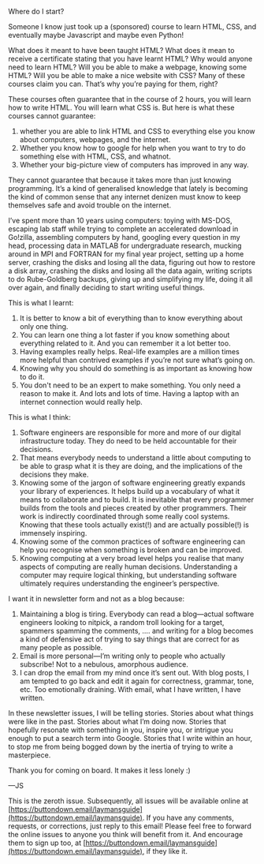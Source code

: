 Where do I start?

Someone I know just took up a (sponsored) course to learn HTML, CSS, and eventually maybe Javascript and maybe even Python!

What does it meant to have been taught HTML? What does it mean to receive a certificate stating that you have learnt HTML? Why would anyone need to learn HTML? Will you be able to make a webpage, knowing some HTML? Will you be able to make a nice website with CSS? Many of these courses claim you can. That’s why you’re paying for them, right?

These courses often guarantee that in the course of 2 hours, you will learn how to write HTML. You will learn what CSS is. But here is what these courses cannot guarantee:

1. whether you are able to link HTML and CSS to everything else you know about computers, webpages, and the internet.
2. Whether you know how to google for help when you want to try to do something else with HTML, CSS, and whatnot.
3. Whether your big-picture view of computers has improved in any way.

They cannot guarantee that because it takes more than just knowing programming. It’s a kind of generalised knowledge that lately is becoming the kind of common sense that any internet denizen must know to keep themselves safe and avoid trouble on the internet.

I’ve spent more than 10 years using computers: toying with MS-DOS, escaping lab staff while trying to complete an accelerated download in Go!zilla, assembling computers by hand, googling every question in my head, processing data in MATLAB for undergraduate research, mucking around in MPI and FORTRAN for my final year project, setting up a home server, crashing the disks and losing all the data, figuring out how to restore a disk array, crashing the disks and losing all the data again, writing scripts to do Rube-Goldberg backups, giving up and simplifying my life, doing it all over again, and finally deciding to start writing useful things.

This is what I learnt:

1. It is better to know a bit of everything than to know everything about only one thing.
2. You can learn one thing a lot faster if you know something about everything related to it. And you can remember it a lot better too.
3. Having examples really helps. Real-life examples are a million times more helpful than contrived examples if you’re not sure what’s going on.
4. Knowing why you should do something is as important as knowing how to do it.
5. You don't need to be an expert to make something. You only need a reason to make it. And lots and lots of time. Having a laptop with an internet connection would really help.

This is what I think:

1. Software engineers are responsible for more and more of our digital infrastructure today. They do need to be held accountable for their decisions.
2. That means everybody needs to understand a little about computing to be able to grasp what it is they are doing, and the implications of the decisions they make.
3. Knowing some of the jargon of software engineering greatly expands your library of experiences. It helps build up a vocabulary of what it means to collaborate and to build. It is inevitable that every programmer builds from the tools and pieces created by other programmers.
Their work is indirectly coordinated through some really cool systems. Knowing that these tools actually exist(!) and are actually possible(!) is immensely inspiring.
4. Knowing some of the common practices of software engineering can help you recognise when something is broken and can be improved.
5. Knowing computing at a very broad level helps you realise that many aspects of computing are really human decisions. Understanding a computer may require logical thinking, but understanding software ultimately requires understanding the engineer’s perspective.

I want it in newsletter form and not as a blog because:

1. Maintaining a blog is tiring. Everybody can read a blog—actual software engineers looking to nitpick, a random troll looking for a target, spammers spamming the comments, …. and writing for a blog becomes a kind of defensive act of trying to say things that are correct for as many people as possible.
2. Email is more personal—I’m writing only to people who actually subscribe! Not to a nebulous, amorphous audience.
3. I can drop the email from my mind once it’s sent out. With blog posts, I am tempted to go back and edit it again for correctness, grammar, tone, etc. Too emotionally draining. With email, what I have written, I have written.

In these newsletter issues, I will be telling stories. Stories about what things were like in the past. Stories about what I’m doing now. Stories that hopefully resonate with something in you, inspire you, or intrigue you enough to put a search term into Google. Stories that I write within an hour, to stop me from being bogged down by the inertia of trying to write a masterpiece.

Thank you for coming on board. It makes it less lonely :)

—JS

This is the zeroth issue. Subsequently, all issues will be available online at [https://buttondown.email/laymansguide](https://buttondown.email/laymansguide). If you have any comments, requests, or corrections, just reply to this email! Please feel free to forward the online issues to anyone you think will benefit from it. And encourage them to sign up too, at [https://buttondown.email/laymansguide](https://buttondown.email/laymansguide), if they like it. 
